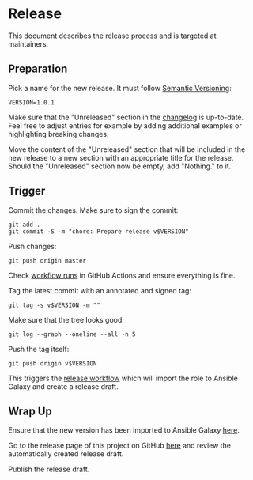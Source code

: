 # Release

This document describes the release process and is targeted at maintainers.

## Preparation

Pick a name for the new release. It must follow
[Semantic Versioning](https://semver.org):

```shell
VERSION=1.0.1
```

Make sure that the "Unreleased" section in the [changelog](CHANGELOG.md) is
up-to-date. Feel free to adjust entries for example by adding additional
examples or highlighting breaking changes.

Move the content of the "Unreleased" section that will be included in the new
release to a new section with an appropriate title for the release. Should the
"Unreleased" section now be empty, add "Nothing." to it.

## Trigger

Commit the changes. Make sure to sign the commit:

```shell
git add .
git commit -S -m "chore: Prepare release v$VERSION"
```

Push changes:

```shell
git push origin master
```

Check
[workflow runs](https://github.com/trallnag/ansible-role-aws-ssm-plugin/actions?query=branch%3Amaster)
in GitHub Actions and ensure everything is fine.

Tag the latest commit with an annotated and signed tag:

```shell
git tag -s v$VERSION -m ""
```

Make sure that the tree looks good:

```shell
git log --graph --oneline --all -n 5
```

Push the tag itself:

```shell
git push origin v$VERSION
```

This triggers the
[release workflow](https://github.com/trallnag/ansible-role-aws-ssm-plugin/actions/workflows/release.yaml)
which will import the role to Ansible Galaxy and create a release draft.

## Wrap Up

Ensure that the new version has been imported to Ansible Galaxy
[here](https://galaxy.ansible.com/trallnag/aws_ssm_plugin).

Go to the release page of this project on GitHub
[here](https://github.com/trallnag/ansible-role-aws-ssm-plugin/releases) and
review the automatically created release draft.

Publish the release draft.
